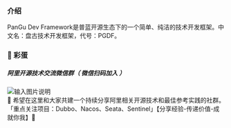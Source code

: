### 介绍
PanGu Dev Framework是普蓝开源生态下的一个简单、纯洁的技术开发框架。中文名：盘古技术开发框架，代号：PGDF。

### :heartbeat: 彩蛋
##### 阿里开源技术交流微信群（ _微信扫码加入_ ）
![输入图片说明](https://images.gitee.com/uploads/images/2021/0619/020708_d3a7e67e_431745.jpeg "wechat2.jpeg")  
 :underage: 希望在这里和大家共建一个持续分享阿里相关开源技术和最佳参考实践的社群。「重点关注项目：Dubbo、Nacos、Seata、Sentinel」【分享经验-传递价值-成就你我】:100: 

